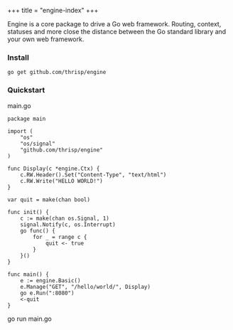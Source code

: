 +++
title = "engine-index"
+++

Engine is a core package to drive a Go web framework. Routing, context, statuses
and more close the distance between the Go standard library and your own web
framework.


### Install

    go get github.com/thrisp/engine

### Quickstart

main.go

    package main

    import (
        "os"
        "os/signal"
        "github.com/thrisp/engine"
    )

    func Display(c *engine.Ctx) {
        c.RW.Header().Set("Content-Type", "text/html")
        c.RW.Write("HELLO WORLD!")
    }

    var quit = make(chan bool)

    func init() {
        c := make(chan os.Signal, 1)
        signal.Notify(c, os.Interrupt)
        go func() {
            for _ = range c {
                quit <- true
            }
        }()
    }

    func main() {
        e := engine.Basic()
        e.Manage("GET", "/hello/world/", Display)
        go e.Run(":8080")
        <-quit
    }

go run main.go
